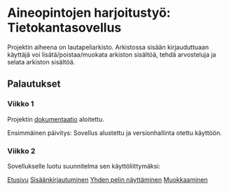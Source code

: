 # Aineopintojen harjoitustyö: Tietokantasovellus

Projektin aiheena on lautapeliarkisto. Arkistossa sisään kirjauduttuaan käyttäjä voi lisätä/poistaa/muokata arkiston sisältöä, tehdä arvosteluja ja selata arkiston sisältöä.

## Palautukset

### Viikko 1
Projektin [dokumentaatio](https://github.com/anti-l/tks/blob/master/doc/dokumentaatio.pdf) aloitettu.

Ensimmäinen päivitys: Sovellus alustettu ja versionhallinta otettu käyttöön.

### Viikko 2

Sovellukselle luotu suunnitelma sen käyttöliittymäksi:

[Etusivu](http://luan.users.cs.helsinki.fi/tks/game/)
[Sisäänkirjautuminen](http://luan.users.cs.helsinki.fi/tks/login/)
[Yhden pelin näyttäminen](http://luan.users.cs.helsinki.fi/tks/game/)
[Muokkaaminen](http://luan.users.cs.helsinki.fi/tks/game/1)




